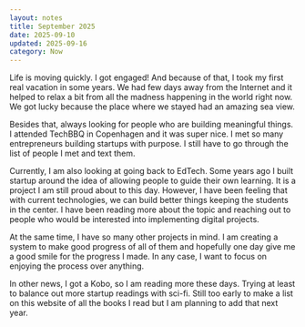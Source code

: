 ```yaml
---
layout: notes
title: September 2025
date: 2025-09-10
updated: 2025-09-16
category: Now
---
```

Life is moving quickly. I got engaged! And because of that, I took my first real vacation in some years. We had few days away from the Internet and it helped to relax a bit from all the madness happening in the world right now. We got lucky because the place where we stayed had an amazing sea view.

Besides that, always looking for people who are building meaningful things. I attended TechBBQ in Copenhagen and it was super nice. I met so many entrepreneurs building startups with purpose. I still have to go through the list of people I met and text them.

Currently, I am also looking at going back to EdTech. Some years ago I built startup around the idea of allowing people to guide their own learning. It is a project I am still proud about to this day. However, I have been feeling that with current technologies, we can build better things keeping the students in the center. I have been reading more about the topic and reaching out to people who would be interested into implementing digital projects.

At the same time, I have so many other projects in mind. I am creating a system to make good progress of all of them and hopefully one day give me a good smile for the progress I made. In any case, I want to focus on enjoying the process over anything.

In other news, I got a Kobo, so I am reading more these days. Trying at least to balance out more startup readings with sci-fi. Still too early to make a list on this website of all the books I read but I am planning to add that next year.
